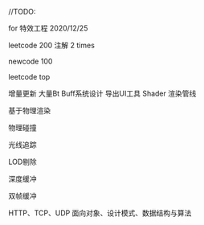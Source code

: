 //TODO:


for 特效工程 2020/12/25

leetcode 200 注解    2 times

newcode 100 

leetcode top

增量更新
大量Bt
Buff系统设计
导出UI工具
Shader 
渲染管线

基于物理渲染

物理碰撞

光线追踪

LOD剔除

深度缓冲

双帧缓冲

HTTP、TCP、UDP
面向对象、设计模式、数据结构与算法




